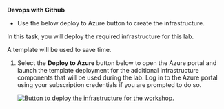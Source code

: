 **Devops with Github**


* Use the below deploy to Azure button to create the infrastructure.



In this task, you will deploy the required infrastructure for this lab.

A template will be used to save time.

1.  Select the **Deploy to Azure** button below to open the Azure portal and launch the template deployment for the additional infrastructure components that will be used during the lab. Log in to the Azure portal using your subscription credentials if you are prompted to do so.

    [![Button to deploy the infrastructure for the workshop.](https://aka.ms/deploytoazurebutton "deploy the infrastructure for the workshop")](https://portal.azure.com/#create/Microsoft.Template/uri/https://raw.githubusercontent.com/CloudLabsAI-Azure/Devops-with-Github/main/template/template.Json)

